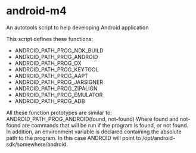 android-m4
==========

An autotools script to help developing Android application

This script defines these functions:
 * ANDROID_PATH_PROG_NDK_BUILD
 * ANDROID_PATH_PROG_ANDROID
 * ANDROID_PATH_PROG_DX
 * ANDROID_PATH_PROG_KEYTOOL
 * ANDROID_PATH_PROG_AAPT
 * ANDROID_PATH_PROG_JARSIGNER
 * ANDROID_PATH_PROG_ZIPALIGN
 * ANDROID_PATH_PROG_EMULATOR
 * ANDROID_PATH_PROG_ADB

All these function prototypes are similar to:
ANDROID_PATH_PROG_ANDROID(found, not-found)
Where found and not-found are commands that will be run if the program is found, or not found.
In addition, an environment variable is declared containing the absolute path to the program.
In this case ANDROID will point to /opt/android-sdk/somewhere/android.
